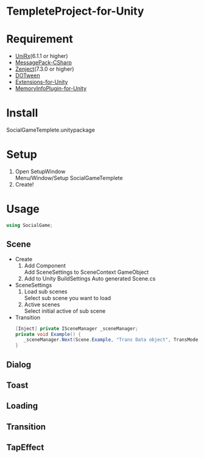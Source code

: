 # TempleteProject-for-Unity

# Requirement
* [UniRx](https://github.com/neuecc/UniRx)(6.1.1 or higher)
* [MessagePack-CSharp](https://github.com/neuecc/MessagePack-CSharp)
* [Zenject](https://github.com/svermeulen/Zenject)(7.3.0 or higher)
* [DOTween](https://github.com/Demigiant/dotween)
* [Extensions-for-Unity](https://github.com/hiyorin/Extensions-for-Unity)
* [MemoryInfoPlugin-for-Unity](https://github.com/hiyorin/MemoryInfoPlugin-for-Unity)

# Install
SocialGameTemplete.unitypackage

# Setup
  1. Open SetupWindow  
    Menu/Window/Setup SocialGameTemplete
  1. Create!

# Usage
```cs
using SocialGame;
```

## Scene
  * Create
    1. Add Component  
      Add SceneSettings to SceneContext GameObject
    1. Add to Unity BuildSettings
      Auto generated Scene.cs
  * SceneSettings
    1. Load sub scenes  
      Select sub scene you want to load
    1. Active scenes  
      Select initial active of sub scene
  * Transition
    ```cs
    [Inject] private ISceneManager _sceneManager;
    private void Example() {
       _sceneManager.Next(Scene.Example, "Trans Data object", TransMode.BlackFade));
    }
    ```
## Dialog

## Toast

## Loading

## Transition

## TapEffect

